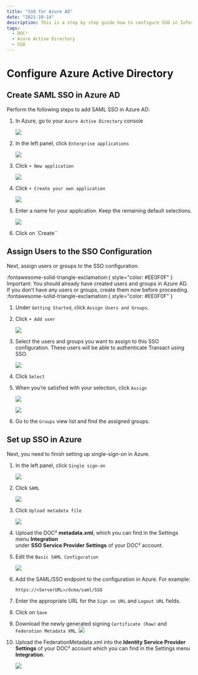 ```yaml
---
title: "SSO for Azure AD"
date: "2021-10-14"
description: This is a step by step guide how to configure SSO in Infor Cloud. Starting with the prerequisites, getting access to the cloud and checking it to add a new service provider.
tags:
  - DOC²
  - Azure Active Directory
  - SSO
---
```


# Configure Azure Active Directory

## Create SAML SSO in Azure AD

Perform the following steps to add SAML SSO in Azure AD:

1. In Azure, go to your `Azure Active Directory` console

    ![](/_images/doc2/SSO/Azure_1.png)



2. In the left panel, click `Enterprise applications`

    ![](/_images/doc2/SSO/Azure_2.png)



3. Click `+ New application`

    ![](/_images/doc2/SSO/Azure_3.png)



4. Click `+ Create your own application`

    ![](/_images/doc2/SSO/Azure_4.png)



5. Enter a name for your application. Keep the remaining default selections.

    ![](/_images/doc2/SSO/Azure_5.png)



6. Click on `Create``


## Assign Users to the SSO Configuration

Next, assign users or groups to the SSO configuration.

:fontawesome-solid-triangle-exclamation:{ style="color: #EE0F0F" }
Important: You should already have created users and groups in Azure AD. If you don’t have any users or groups, create them now before proceeding.
:fontawesome-solid-triangle-exclamation:{ style="color: #EE0F0F" }

1. Under `Getting Started`, click `Assign Users and Groups`.


2. Click `+ Add user`

    ![](/_images/doc2/SSO/Azure_6.png)


3. Select the users and groups you want to assign to this SSO configuration. These users will be able to authenticate Transact using SSO.

    ![](/_images/doc2/SSO/Azure_7.png)
            


4. Click `Select`


5. When you’re satisfied with your selection, click `Assign`

    ![](/_images/doc2/SSO/Azure_8.png)
                
    ![](/_images/doc2/SSO/Azure_9.png)




6. Go to the `Groups` view list and find the assigned groups.



## Set up SSO in Azure

Next, you need to finish setting up single-sign-on in Azure.

1. In the left panel, click `Single sign-on`

    ![](/_images/doc2/SSO/Azure_10.png)
            


2. Click `SAML`

    ![](/_images/doc2/SSO/Azure_11.png)
            


3. Click `Upload metadata file`

    ![](/_images/doc2/SSO/Azure_12.png)
            


4. Upload the DOC² **metadata.xml**, which you can find in the Settings menu **Integration**<br> under **SSO Service Provider Settings** of your DOC² account.



5. Edit the `Basic SAML Configuration`

    ![](/_images/doc2/SSO/Azure_13.png)



6. Add the SAML/SSO endpoint to the configuration in Azure. For example: 
    ```
    https://<ServerURL>/dcma/saml/SSO
    ```
            


7. Enter the appropriate URL for the `Sign on URL` and `Logout URL` fields.



8. Click on `Save`



9. Download the newly generated signing `Certificate (Raw)` and `Federation Metadata XML`.
    ![](/_images/doc2/SSO/Azure_14.png)
   
                

10. Upload the FederationMetadata.xml into the **Identity Service Provider Settings** of your DOC² account which you can find in the Settings menu **Integration**.

    ![](/_images/doc2/SSO/Azure_15.png)






